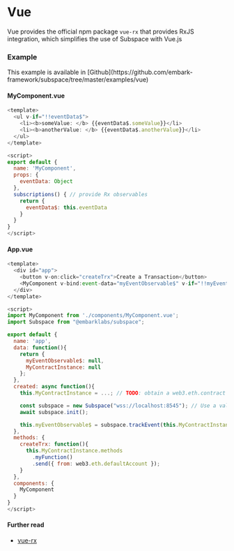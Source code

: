 # Vue
Vue provides the official npm package `vue-rx` that provides RxJS integration, which simplifies the use of Subspace with Vue.js

### Example

<div class="c-notification">
This example is available in [Github](https://github.com/embark-framework/subspace/tree/master/examples/vue)
</div>


#### MyComponent.vue
```js
<template>
  <ul v-if="!!eventData$">
    <li><b>someValue: </b> {{eventData$.someValue}}</li>
    <li><b>anotherValue: </b> {{eventData$.anotherValue}}</li>
  </ul>
</template>

<script>
export default {
  name: 'MyComponent',
  props: {
    eventData: Object
  },
  subscriptions() { // provide Rx observables
    return {
      eventData$: this.eventData
    }
  }
}
</script>
```

#### App.vue
```js
<template>
  <div id="app">
    <button v-on:click="createTrx">Create a Transaction</button>
    <MyComponent v-bind:event-data="myEventObservable$" v-if="!!myEventObservable$" />
  </div>
</template>

<script>
import MyComponent from './components/MyComponent.vue';
import Subspace from "@embarklabs/subspace";

export default {
  name: 'app',
  data: function(){
    return {
      myEventObservable$: null,
      MyContractInstance: null
    };
  },
  created: async function(){
    this.MyContractInstance = ...; // TODO: obtain a web3.eth.contract instance

    const subspace = new Subspace("wss://localhost:8545"); // Use a valid provider (geth, parity, infura...)
    await subspace.init();

    this.myEventObservable$ = subspace.trackEvent(this.MyContractInstance, "MyEvent", {filter: {}, fromBlock: 1 });
  }, 
  methods: {
    createTrx: function(){
      this.MyContractInstance.methods
        .myFunction()
        .send({ from: web3.eth.defaultAccount });
    }
  },
  components: {
    MyComponent
  }
}
</script>
```



#### Further read
- [vue-rx](https://www.npmjs.com/package/vue-rx)
